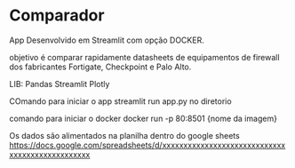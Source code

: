 # Comparador

App Desenvolvido em Streamlit com opção DOCKER.

objetivo é comparar rapidamente datasheets de equipamentos de firewall dos fabricantes Fortigate, Checkpoint e Palo Alto.

LIB:
Pandas 
Streamlit
Plotly

COmando para iniciar o app
streamlit run app.py no diretorio

comando para iniciar o docker
docker run -p 80:8501 {nome da imagem}

Os dados são alimentados na planilha dentro do google sheets
https://docs.google.com/spreadsheets/d/xxxxxxxxxxxxxxxxxxxxxxxxxxxxxxxxxxxxxxxxxxxxxxxx
